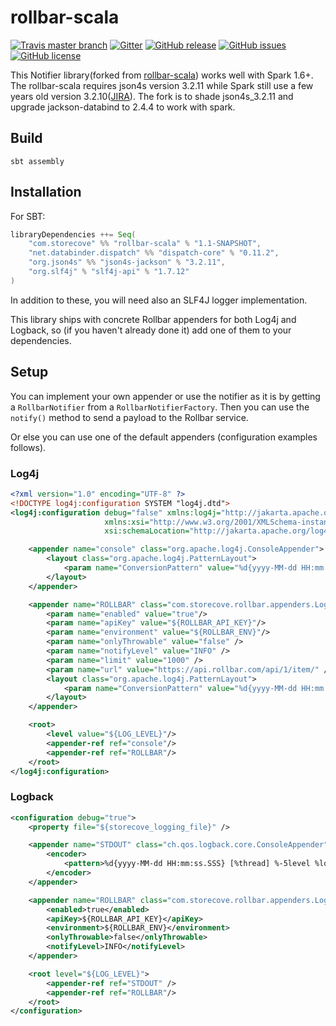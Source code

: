 # rollbar-scala
[![Travis master branch](https://img.shields.io/travis/storecove/rollbar-scala/master.svg)](https://travis-ci.org/storecove/rollbar-scala) [![Gitter](https://badges.gitter.im/Join%20Chat.svg)](https://gitter.im/storecove/rollbar-scala?utm_source=badge&utm_medium=badge&utm_campaign=pr-badge)
[![GitHub release](https://img.shields.io/github/release/storecove/rollbar-scala.svg)](https://github.com/storecove/rollbar-scala/releases) [![GitHub issues](https://img.shields.io/github/issues/storecove/rollbar-scala.svg)](https://github.com/storecove/rollbar-scala/issues) [![GitHub license](https://img.shields.io/github/license/storecove/rollbar-scala.svg)](https://github.com/storecove/rollbar-scala/blob/master/LICENSE)

This Notifier library(forked from [rollbar-scala][1]) works well with Spark 1.6+.
The rollbar-scala requires json4s version 3.2.11 while Spark still use a few years old version 3.2.10([JIRA][2]).
The fork is to shade json4s_3.2.11 and upgrade jackson-databind to 2.4.4 to work with spark.

[1]: https://github.com/storecove/rollbar-scala "Rollbar-scala"
[2]: https://issues.apache.org/jira/browse/SPARK-15123 "SPARK-15123"

## Build

```
sbt assembly
```

## Installation

For SBT:

```scala
libraryDependencies ++= Seq(
    "com.storecove" %% "rollbar-scala" % "1.1-SNAPSHOT",
    "net.databinder.dispatch" %% "dispatch-core" % "0.11.2",
    "org.json4s" %% "json4s-jackson" % "3.2.11",
    "org.slf4j" % "slf4j-api" % "1.7.12"
)
```

In addition to these, you will need also an SLF4J logger implementation.

This library ships with concrete Rollbar appenders for both Log4j and Logback, so (if you haven't already done it) add one of them to your dependencies.

## Setup

You can implement your own appender or use the notifier as it is by getting a `RollbarNotifier` from a `RollbarNotifierFactory`.
Then you can use the `notify()` method to send a payload to the Rollbar service.

Or else you can use one of the default appenders (configuration examples follows).

### Log4j

```xml
<?xml version="1.0" encoding="UTF-8" ?>
<!DOCTYPE log4j:configuration SYSTEM "log4j.dtd">
<log4j:configuration debug="false" xmlns:log4j="http://jakarta.apache.org/log4j/"
                     xmlns:xsi="http://www.w3.org/2001/XMLSchema-instance"
                     xsi:schemaLocation="http://jakarta.apache.org/log4j/ ">

    <appender name="console" class="org.apache.log4j.ConsoleAppender">
        <layout class="org.apache.log4j.PatternLayout">
            <param name="ConversionPattern" value="%d{yyyy-MM-dd HH:mm:ss} [%t] %-5p %C:%L - %m%n" />
        </layout>
    </appender>

    <appender name="ROLLBAR" class="com.storecove.rollbar.appenders.Log4jAppender">
        <param name="enabled" value="true"/>
        <param name="apiKey" value="${ROLLBAR_API_KEY}"/>
        <param name="environment" value="${ROLLBAR_ENV}"/>
        <param name="onlyThrowable" value="false" />
        <param name="notifyLevel" value="INFO" />
        <param name="limit" value="1000" />
        <param name="url" value="https://api.rollbar.com/api/1/item/" />
        <layout class="org.apache.log4j.PatternLayout">
            <param name="ConversionPattern" value="%d{yyyy-MM-dd HH:mm:ss} [%t] %-5p %C:%L - %m%n" />
        </layout>
    </appender>

    <root>
        <level value="${LOG_LEVEL}"/>
        <appender-ref ref="console"/>
        <appender-ref ref="ROLLBAR"/>
    </root>
</log4j:configuration>
```

### Logback

```xml
<configuration debug="true">
    <property file="${storecove_logging_file}" />

    <appender name="STDOUT" class="ch.qos.logback.core.ConsoleAppender">
        <encoder>
            <pattern>%d{yyyy-MM-dd HH:mm:ss.SSS} [%thread] %-5level %logger{36}:%L - %msg%n</pattern>
        </encoder>
    </appender>

    <appender name="ROLLBAR" class="com.storecove.rollbar.appenders.LogbackAppender">
        <enabled>true</enabled>
        <apiKey>${ROLLBAR_API_KEY}</apiKey>
        <environment>${ROLLBAR_ENV}</environment>
        <onlyThrowable>false</onlyThrowable>
        <notifyLevel>INFO</notifyLevel>
    </appender>

    <root level="${LOG_LEVEL}">
        <appender-ref ref="STDOUT" />
        <appender-ref ref="ROLLBAR"/>
    </root>
</configuration>
```
